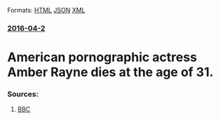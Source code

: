 
Formats: [HTML](/news/2016/04/2/american-pornographic-actress-amber-rayne-dies-at-the-age-of-31.html)  [JSON](/news/2016/04/2/american-pornographic-actress-amber-rayne-dies-at-the-age-of-31.json)  [XML](/news/2016/04/2/american-pornographic-actress-amber-rayne-dies-at-the-age-of-31.xml)  

### [2016-04-2](/news/2016/04/2/index.md)

#  American pornographic actress Amber Rayne dies at the age of 31. 




### Sources:

1. [BBC](http://www.bbc.co.uk/newsbeat/article/35962167/ex-porn-star-amber-rayne-is-found-dead-at-her-home-in-los-angeles)
